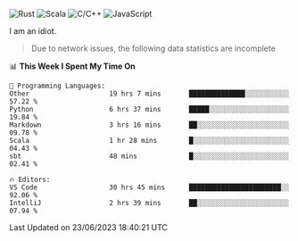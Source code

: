 ![Rust](https://img.shields.io/badge/Rust-000000?style=flat-square&logo=rust&logoColor=white)
![Scala](https://img.shields.io/badge/Scala-DC322F?style=flat-square&logo=Scala)
![C/C++](https://img.shields.io/badge/C++-00599c?style=flat-square&logo=C%2B%2B)
![JavaScript](https://img.shields.io/badge/JavaScript-323330?style=flat-square&logo=javascript&logoColor=F7DF1E)

I am an idiot.

> Due to network issues, the following data statistics are incomplete

<!--START_SECTION:waka-->
📊 **This Week I Spent My Time On** 

```text
💬 Programming Languages: 
Other                    19 hrs 7 mins       ██████████████░░░░░░░░░░░   57.22 % 
Python                   6 hrs 37 mins       █████░░░░░░░░░░░░░░░░░░░░   19.84 % 
Markdown                 3 hrs 16 mins       ██░░░░░░░░░░░░░░░░░░░░░░░   09.78 % 
Scala                    1 hr 28 mins        █░░░░░░░░░░░░░░░░░░░░░░░░   04.43 % 
sbt                      48 mins             █░░░░░░░░░░░░░░░░░░░░░░░░   02.41 % 

🔥 Editors: 
VS Code                  30 hrs 45 mins      ███████████████████████░░   92.06 % 
IntelliJ                 2 hrs 39 mins       ██░░░░░░░░░░░░░░░░░░░░░░░   07.94 % 
```


 Last Updated on 23/06/2023 18:40:21 UTC
<!--END_SECTION:waka-->
